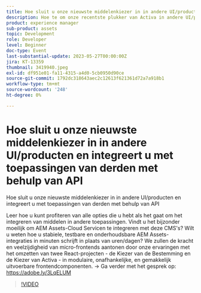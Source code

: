 ```yaml
---
title: Hoe sluit u onze nieuwste middelenkiezer in in andere UI/producten en integreert u met toepassingen van derden met behulp van API
description: Hoe te om onze recentste plukker van Activa in andere UI/producten in te bedden en met derdetoepassingen te integreren gebruikend APILearn hoe te van alle opties te profiteren u hebt wanneer het op het integreren van activa in andere toepassingen komt. Vindt u het bijzonder moeilijk om AEM Assets-Cloud Servicen te integreren met deze CMS's? Wilt u weten hoe u stabiele, testbare en onderhoudsbare AEM Assets-integraties in minuten schrijft in plaats van uren/dagen? We zullen de kracht en veelzijdigheid van micro-frontends aantonen door onze ervaringen met het omzetten van twee React-projecten - de Kiezer van de Bestemming en de Kiezer van Activa - in modulaire, onafhankelijke, en gemakkelijk uitvoerbare frontendcomponenten.
product: experience manager
sub-product: assets
topic: Development
role: Developer
level: Beginner
doc-type: Event
last-substantial-update: 2023-05-27T00:00:00Z
jira: KT-13359
thumbnail: 3419940.jpeg
exl-id: df951e01-fa11-4315-a4d0-5cb0950d90ce
source-git-commit: 1792dc318643aec2c12613f621361d72a7a918b1
workflow-type: tm+mt
source-wordcount: '248'
ht-degree: 0%

---
```


# Hoe sluit u onze nieuwste middelenkiezer in in andere UI/producten en integreert u met toepassingen van derden met behulp van API

Hoe sluit u onze nieuwste middelenkiezer in in andere UI/producten en integreert u met toepassingen van derden met behulp van API

Leer hoe u kunt profiteren van alle opties die u hebt als het gaat om het integreren van middelen in andere toepassingen. Vindt u het bijzonder moeilijk om AEM Assets-Cloud Servicen te integreren met deze CMS&#39;s? Wilt u weten hoe u stabiele, testbare en onderhoudsbare AEM Assets-integraties in minuten schrijft in plaats van uren/dagen? We zullen de kracht en veelzijdigheid van micro-frontends aantonen door onze ervaringen met het omzetten van twee React-projecten - de Kiezer van de Bestemming en de Kiezer van Activa - in modulaire, onafhankelijke, en gemakkelijk uitvoerbare frontendcomponenten. → Ga verder met het gesprek op: https://adobe.ly/3LqELUM

>[!VIDEO](https://video.tv.adobe.com/v/3419940/?learn=on)
